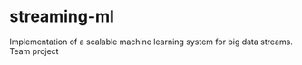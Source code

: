 # streaming-ml

Implementation of a scalable machine learning system for big data streams. Team project